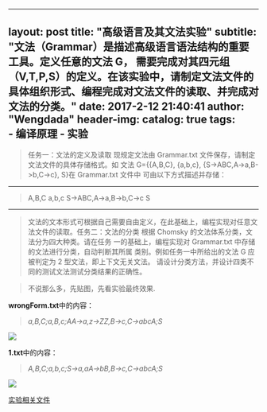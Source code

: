 ﻿
---
layout:     post
title:      "高级语言及其文法实验"
subtitle:   "文法（Grammar）是描述高级语言语法结构的重要工具。定义任意的文法 G， 需要完成对其四元组（V,T,P,S）的定义。在该实验中，请制定文法文件的具体组织形式、编程完成对文法文件的读取、并完成对文法的分类。"
date:       2017-2-12 21:40:41
author:     "Wengdada"
header-img: 
catalog: true
tags:  
    - 编译原理
    - 实验
---



>任务一：文法的定义及读取
现规定文法由 Grammar.txt 文件保存，请制定文法文件的具体存储格式。如
文法 G={\{A,B,C}, {a,b,c}, {S->ABC,A->a,B->b,C->c}, S}在 Grammar.txt 文件中 可由以下方式描述并存储：
--------------------------------------------------
>A,B,C
a,b,c
S->ABC,A->a,B->b,C->c
S
--------------------------------------------------
> 文法的文本形式可根据自己需要自由定义，在此基础上，编程实现对任意文 法文件的读取。任务二：文法的分类
根据 Chomsky 的文法体系分类，文法分为四大种类。请在任务
一的基础上，编程实现对 Grammar.txt 中存储的文法进行分类，自动判断其所属 类别。例如任务一中所给出的文法 G 应被判定为 2 型文法，即上下文无关文法。 请设计分类方法，并设计四类不同的测试文法测试分类结果的正确性。

> 不说那么多，先贴图，先看实验最终效果.
> 

**wrongForm.txt**中的内容：
>*a,B,C;a,B,c;AA->a,z->ZZ,B->c,C->abcA;S*

![](http://wengdada.tech/img/compiler_principles_and_techniques_homework1_1.png)

**1.txt**中的内容：
>*A,B,C;a,b,c;S->a,aA->bB,B->c,C->abcA;S*

![](http://wengdada.tech/img/compiler_principles_and_techniques_homework1_2.png)

[实验相关文件](https://github.com/GitHub-Weng/GitHub-Weng.github.io/blob/master/file/Experiment1_Advanced_Language_and_Grammar.pdf)

